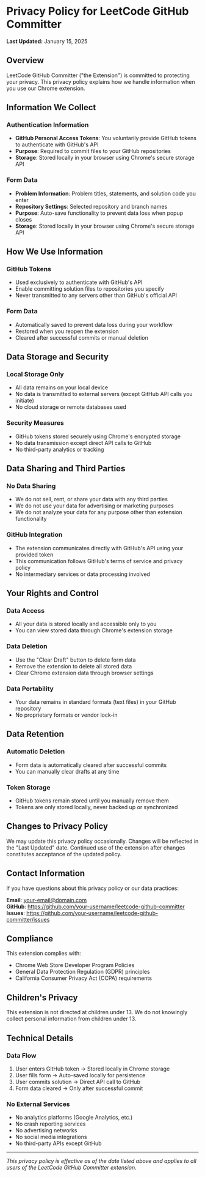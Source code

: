 # Privacy Policy for LeetCode GitHub Committer

**Last Updated:** January 15, 2025

## Overview

LeetCode GitHub Committer ("the Extension") is committed to protecting your privacy. This privacy policy explains how we handle information when you use our Chrome extension.

## Information We Collect

### Authentication Information

- **GitHub Personal Access Tokens**: You voluntarily provide GitHub tokens to authenticate with GitHub's API
- **Purpose**: Required to commit files to your GitHub repositories
- **Storage**: Stored locally in your browser using Chrome's secure storage API

### Form Data

- **Problem Information**: Problem titles, statements, and solution code you enter
- **Repository Settings**: Selected repository and branch names
- **Purpose**: Auto-save functionality to prevent data loss when popup closes
- **Storage**: Stored locally in your browser using Chrome's secure storage API

## How We Use Information

### GitHub Tokens

- Used exclusively to authenticate with GitHub's API
- Enable committing solution files to repositories you specify
- Never transmitted to any servers other than GitHub's official API

### Form Data

- Automatically saved to prevent data loss during your workflow
- Restored when you reopen the extension
- Cleared after successful commits or manual deletion

## Data Storage and Security

### Local Storage Only

- All data remains on your local device
- No data is transmitted to external servers (except GitHub API calls you initiate)
- No cloud storage or remote databases used

### Security Measures

- GitHub tokens stored securely using Chrome's encrypted storage
- No data transmission except direct API calls to GitHub
- No third-party analytics or tracking

## Data Sharing and Third Parties

### No Data Sharing

- We do not sell, rent, or share your data with any third parties
- We do not use your data for advertising or marketing purposes
- We do not analyze your data for any purpose other than extension functionality

### GitHub Integration

- The extension communicates directly with GitHub's API using your provided token
- This communication follows GitHub's terms of service and privacy policy
- No intermediary services or data processing involved

## Your Rights and Control

### Data Access

- All your data is stored locally and accessible only to you
- You can view stored data through Chrome's extension storage

### Data Deletion

- Use the "Clear Draft" button to delete form data
- Remove the extension to delete all stored data
- Clear Chrome extension data through browser settings

### Data Portability

- Your data remains in standard formats (text files) in your GitHub repository
- No proprietary formats or vendor lock-in

## Data Retention

### Automatic Deletion

- Form data is automatically cleared after successful commits
- You can manually clear drafts at any time

### Token Storage

- GitHub tokens remain stored until you manually remove them
- Tokens are only stored locally, never backed up or synchronized

## Changes to Privacy Policy

We may update this privacy policy occasionally. Changes will be reflected in the "Last Updated" date. Continued use of the extension after changes constitutes acceptance of the updated policy.

## Contact Information

If you have questions about this privacy policy or our data practices:

**Email**: your-email@domain.com  
**GitHub**: https://github.com/your-username/leetcode-github-committer  
**Issues**: https://github.com/your-username/leetcode-github-committer/issues

## Compliance

This extension complies with:

- Chrome Web Store Developer Program Policies
- General Data Protection Regulation (GDPR) principles
- California Consumer Privacy Act (CCPA) requirements

## Children's Privacy

This extension is not directed at children under 13. We do not knowingly collect personal information from children under 13.

## Technical Details

### Data Flow

1. User enters GitHub token → Stored locally in Chrome storage
2. User fills form → Auto-saved locally for persistence
3. User commits solution → Direct API call to GitHub
4. Form data cleared → Only after successful commit

### No External Services

- No analytics platforms (Google Analytics, etc.)
- No crash reporting services
- No advertising networks
- No social media integrations
- No third-party APIs except GitHub

---

_This privacy policy is effective as of the date listed above and applies to all users of the LeetCode GitHub Committer extension._
